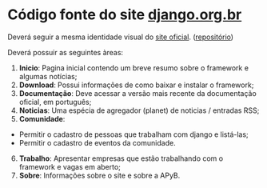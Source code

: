 # Código fonte do site [django.org.br](http://www.django.org.br/)

Deverá seguir a mesma identidade visual do [site oficial](https://www.djangoproject.com). ([repositório](https://github.com/django/djangoproject.com))

Deverá possuir as seguintes àreas:

1. **Inicio**: Pagina inicial contendo um breve resumo sobre o framework e algumas notícias;
2. **Download**: Possui informações de como baixar e instalar o framework;
3. **Documentação**: Deve acessar a versão mais recente da documentação oficial, em português;
4. **Noticias**: Uma espécia de agregador (planet) de noticias / entradas RSS;
5. **Comunidade**: 
  * Permitir o cadastro de pessoas que trabalham com django e listá-las;
  * Permitir o cadastro de eventos da comunidade.
6. **Trabalho**: Apresentar empresas que estão trabalhando com o framework e vagas em aberto;
7. **Sobre**: Informações sobre o site e sobre a APyB.
